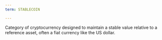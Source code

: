 ```yaml
---
term: STABLECOIN

---
```

Category of cryptocurrency designed to maintain a stable value relative to a reference asset, often a fiat currency like the US dollar.